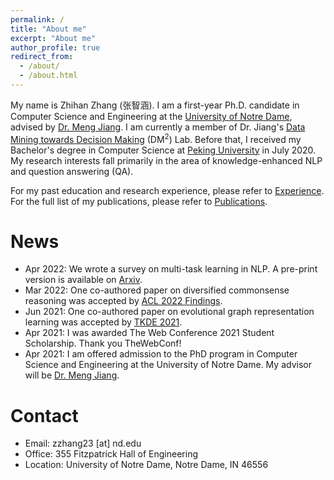 ```yaml
---
permalink: /
title: "About me"
excerpt: "About me"
author_profile: true
redirect_from: 
  - /about/
  - /about.html
---
```


My name is Zhihan Zhang (张智涵). I am a first-year Ph.D. candidate in Computer Science and Engineering at the [University of Notre Dame](https://www.nd.edu/), advised by [Dr. Meng Jiang](http://www.meng-jiang.com/). I am currently a member of Dr. Jiang's [Data Mining towards Decision Making](http://www.meng-jiang.com/lab.html) (DM<sup>2</sup>) Lab. Before that, I received my Bachelor's degree in Computer Science at [Peking University](https://www.pku.edu.cn/) in July 2020.
My research interests fall primarily in the area of knowledge-enhanced NLP and question answering (QA).

For my past education and research experience, please refer to [Experience](http://ytyz1307zzh.github.io/experience). For the full list of my publications, please refer to [Publications](http://ytyz1307zzh.github.io/publications).

News
======

- Apr 2022: We wrote a survey on multi-task learning in NLP. A pre-print version is available on [Arxiv](https://arxiv.org/abs/2204.03508).
- Mar 2022: One co-authored paper on diversified commonsense reasoning was accepted by [ACL 2022 Findings](https://aclanthology.org/2022.findings-acl.149).
- Jun 2021: One co-authored paper on evolutional graph representation learning was accepted by [TKDE 2021](https://www.computer.org/csdl/journal/tk).
- Apr 2021: I was awarded The Web Conference 2021 Student Scholarship. Thank you TheWebConf!
- Apr 2021: I am offered admission to the PhD program in Computer Science and Engineering at the University of Notre Dame. My advisor will be [Dr. Meng Jiang](https://www.meng-jiang.com).

Contact
======
- Email: zzhang23 [at] nd.edu
- Office: 355 Fitzpatrick Hall of Engineering
- Location: University of Notre Dame, Notre Dame, IN 46556
